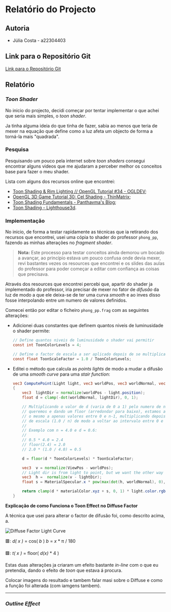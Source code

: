 # Relatório do Projecto

## Autoria

* Júlia Costa - a22304403

## Link para o Repositório Git

[Link para o Repositório Git](https://github.com/Juhhxx/CG_ToonShader)

## Relatório

### *Toon Shader*

No inicio do projecto, decidi começar por tentar implementar o que achei que seria mais simples, o *toon shader*.

Ja tinha alguma ideia do que tinha de fazer, sabia ao menos que teria de mexer na equação que define como a luz afeta um objecto de forma a torná-la mais "quadrada".

### Pesquisa

Pesquisando um pouco pela internet sobre *toon shaders* consegui encontrar alguns videos que me ajudaram a perceber melhor os conceitos base para fazer o meu shader.

Lista com alguns dos recursos online que encontrei:

* [Toon Shading & Rim Lighting // OpenGL Tutorial #34 - OGLDEV](https://www.youtube.com/watch?v=h15kTY3aWaY);
* [OpenGL 3D Game Tutorial 30: Cel Shading - ThinMatrix](https://www.youtube.com/watch?v=dzItGHyteng);
* [Toon Shading Fundamentals - Panthavma's Blog](https://panthavma.com/articles/shading/toonshading/);
* [Toon Shading - Lighthouse3d](http://www.lighthouse3d.com/tutorials/glsl-12-tutorial/toon-shading-version-i/).

### Implementação

No inicio, de forma a testar rapidamente as técnicas que ia retirando dos recursos que encontrei, usei uma cópia to shader do professor `phong_pp`, fazendo as minhas alterações no *fragment shader*.

>**Nota:** Este processo para testar conceitos ainda demorou um bocado a avançar, ao princípio estava um pouco confusa onde devia mexer, revi bastantes vezes os resources que encontrei e os slides das aulas do professor para poder começar a editar com confiança as coisas que precisava.

Através dos resources que encontrei percebi que, apartir do shader ja implementado do professor, iria precisar de mexer no fator de *difusão* da luz de modo a que ele deixa-se de ter uma curva *smooth* e ao inves disso fosse interpolando entre um numero de valores definidos.

Comecei então por editar o ficheiro `phong_pp.frag` com as seguintes alterações:

* Adicionei duas constantes que definem quantos niveis de luminusidade o shader permite:

    ```glsl
    // Define quantos niveis de luminusidade o shader vai permitir
    const int ToonColorLevels = 4;

    // Define o factor de escala a ser aplicado depois de se multiplicar pelo ToonColorLevels
    const float ToonScaleFactor = 1.0 / ToonColorLevels;
    ```

* Editei o método que calcula as *points lights* de modo a mudar a difusão de uma *smooth curve* para uma *stair function*:

    ```glsl
    vec3 ComputePoint(Light light, vec3 worldPos, vec3 worldNormal, vec4 materialColor)
    {
        vec3  lightDir = normalize(worldPos - light.position);
        float d = clamp(-dot(worldNormal, lightDir), 0, 1);

        // Multiplicando o valor de d (varia de 0 a 1) pelo numero de niveis n que
        // queremos e dando um floor (arredondar para baixo), estamos a constrangir
        // o mesmo a apenas valores entre 0 e n-1, multiplicando depois pelo fator
        // de escala (1.0 / n) de modo a voltar ao intervalo entre 0 e 1.
        //
        // Exemplo com n = 4.0 e d = 0.6:
        // 
        // 0.5 * 4.0 = 2.4
        // floor(2.4) = 2.0
        // 2.0 * (1.0 / 4.0) = 0.5

        d = floor(d * ToonColorLevels) * ToonScaleFactor;

        vec3  v = normalize(ViewPos - worldPos);
        // Light dir is from light to point, but we want the other way around, hence the V - L
        vec3  h =  normalize(v - lightDir);
        float s = MaterialSpecular.x * pow(max(dot(h, worldNormal), 0), MaterialSpecular.y);

        return clamp(d * materialColor.xyz + s, 0, 1) * light.color.rgb * light.intensity * ComputeAttenuation(light, worldPos);
    }
    ```

**Explicação de como Funciona o Toon Effect no Diffuse Factor**

A técnica que usei para alterar o factor de difusão foi, como descrito acima, a.

![Diffuse Factor Light Curve](https://github.com/Juhhxx/CG_ToonShader/blob/main/Images/desmos-graph%20(6).png)

🟥: *d( x )* = cos( *b* )
*b* = *x* \* π / 180

🟩: *t( x )* = floor( *d(x)* \* 4 )



Estas duas alterações ja criaram um efeito bastante *in-line* com o que eu pretendia, dando o efeito de *toon* que estava á procura.

Colocar imagens do resultado e tambem falar masi sobre o Diffuse e como a função foi alterada (com iamgens tambem).

---

### *Outline Effect*
